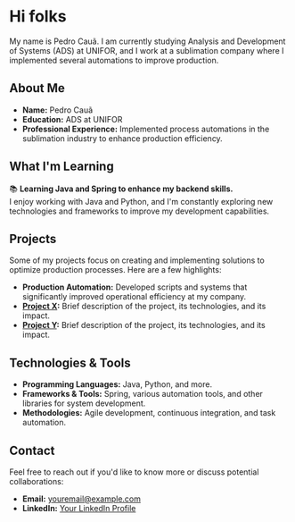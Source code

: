 # Hi folks

My name is Pedro Cauã. I am currently studying Analysis and Development of Systems (ADS) at UNIFOR, and I work at a sublimation company where I implemented several automations to improve production.

## About Me

- **Name:** Pedro Cauã
- **Education:** ADS at UNIFOR
- **Professional Experience:** Implemented process automations in the sublimation industry to enhance production efficiency.

## What I'm Learning

📚 **Learning Java and Spring to enhance my backend skills.**  
I enjoy working with Java and Python, and I'm constantly exploring new technologies and frameworks to improve my development capabilities.

## Projects

Some of my projects focus on creating and implementing solutions to optimize production processes. Here are a few highlights:

- **Production Automation:** Developed scripts and systems that significantly improved operational efficiency at my company.
- **[Project X](#):** Brief description of the project, its technologies, and its impact.
- **[Project Y](#):** Brief description of the project, its technologies, and its impact.

## Technologies & Tools

- **Programming Languages:** Java, Python, and more.
- **Frameworks & Tools:** Spring, various automation tools, and other libraries for system development.
- **Methodologies:** Agile development, continuous integration, and task automation.

## Contact

Feel free to reach out if you'd like to know more or discuss potential collaborations:

- **Email:** [youremail@example.com](mailto:youremail@example.com)
- **LinkedIn:** [Your LinkedIn Profile](#)
